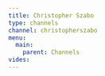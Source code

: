 ```yaml
---
title: Christopher Szabo
type: channels
channel: christopherszabo
menu:
  main:
    parent: Channels
vides:
---
```

